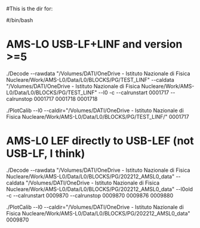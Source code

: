 #This is the dir for:

#/bin/bash

# AMS-LO USB-LF+LINF and version >=5
./Decode --rawdata "/Volumes/DATI/OneDrive - Istituto Nazionale di Fisica Nucleare/Work/AMS-L0/Data/L0/BLOCKS/PG/TEST_LINF" --caldata "/Volumes/DATI/OneDrive - Istituto Nazionale di Fisica Nucleare/Work/AMS-L0/Data/L0/BLOCKS/PG/TEST_LINF" --l0 -c --calrunstart 0001717 --calrunstop 0001717 0001718 0001718

./PlotCalib --l0 --caldir="/Volumes/DATI/OneDrive - Istituto Nazionale di Fisica Nucleare/Work/AMS-L0/Data/L0/BLOCKS/PG/TEST_LINF/" 0001717

# AMS-L0 LEF directly to USB-LEF (not USB-LF, I think)
./Decode --rawdata "/Volumes/DATI/OneDrive - Istituto Nazionale di Fisica Nucleare/Work/AMS-L0/Data/L0/BLOCKS/PG/202212_AMSL0_data" --caldata "/Volumes/DATI/OneDrive - Istituto Nazionale di Fisica Nucleare/Work/AMS-L0/Data/L0/BLOCKS/PG/202212_AMSL0_data" --l0old -c --calrunstart 0009870 --calrunstop 0009870 0009876 0009880

./PlotCalib --l0 --caldir="/Volumes/DATI/OneDrive - Istituto Nazionale di Fisica Nucleare/Work/AMS-L0/Data/L0/BLOCKS/PG/202212_AMSL0_data" 0009870